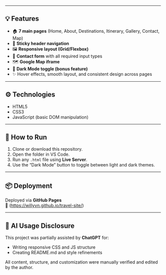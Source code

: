 
---

## 💡 Features
- 🏠 **7 main pages** (Home, About, Destinations, Itinerary, Gallery, Contact, Map)
- 🧭 **Sticky header navigation**
- 🖼️ **Responsive layout (Grid/Flexbox)**
- 📩 **Contact form** with all required input types
- 🗺️ **Google Map iframe**
- 🌙 **Dark Mode toggle (bonus feature)**
- ✨ Hover effects, smooth layout, and consistent design across pages

---

## ⚙️ Technologies
- HTML5  
- CSS3  
- JavaScript (basic DOM manipulation)

---

## 🚀 How to Run
1. Clone or download this repository.  
2. Open the folder in VS Code.  
3. Run any `.html` file using **Live Server**.  
4. Use the “Dark Mode” button to toggle between light and dark themes.  

---

## 📦 Deployment
Deployed via **GitHub Pages**  
🔗 (https://willyvn.github.io/travel-site/)

---

## 🧠 AI Usage Disclosure
This project was partially assisted by **ChatGPT** for:
- Writing responsive CSS and JS structure
- Creating README.md and style refinements

All content, structure, and customization were manually verified and edited by the author.
